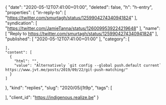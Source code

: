 {
  "date": "2020-05-12T07:41:00+01:00",
  "deleted": false,
  "h": "h-entry",
  "properties": {
    "in-reply-to": [
      "https://twitter.com/smurtagh/status/1259904274340941824"
    ],
    "syndication": [
      "https://twitter.com/JamieTanna/status/1260099539224219648"
    ],
    "name": [
      "Reply to https://twitter.com/smurtagh/status/1259904274340941824"
    ],
    "published": [
      "2020-05-12T07:41:00+01:00"
    ],
    "category": [

    ],
    "content": [
      {
        "html": "",
        "value": "Alternatively `git config --global push.default current` https://www.jvt.me/posts/2019/09/22/git-push-matching/"
      }
    ]
  },
  "kind": "replies",
  "slug": "2020/05/j1t9p",
  "tags": [

  ],
  "client_id": "https://indigenous.realize.be"
}
